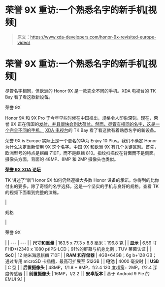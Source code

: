 # 荣誉 9X 重访:一个熟悉名字的新手机[视频]

> 原文：<https://www.xda-developers.com/honor-9x-revisited-europe-video/>

# 荣誉 9X 重访:一个熟悉名字的新手机[视频]

尽管名字相同，但欧洲的 Honor 9X 是一款完全不同的手机。XDA 电视台的 TK Bay 看了看这款新设备。

荣誉 9X

Honor 9X 和 9X Pro 于今年早些时候在中国推出，规格令人印象深刻。现在，荣誉 9X 正在俄国的[发射，并且很快会到达荷兰。然而，尽管有相同的名字，这是一个完全不同的手机。](https://www.xda-developers.com/honor-9x-smartphone-launches-russia-coming-soon-netherlands/) [XDA 电视台](https://www.youtube.com/user/xdadevelopers?sub_confirmation=1)的 TK Bay 看了看这款有着熟悉名字的新设备。

荣誉 9X is Europe 实际上是一个更名的华为 Enjoy 10 Plus。我们不确定 Honor 为什么决定重新使用 9X 这个名字。中国 9X 和欧洲 9X 有几个关键区别。首先，欧洲型号的特点是麒麟 710F，而不是麒麟 810。指纹扫描仪在背面而不是侧面。摄像头方面，背面的 48MP、8MP 和 2MP 摄像头也类似。

[**荣誉 9X XDA 论坛**](https://forum.xda-developers.com/honor-9x)

TK 讲述了“新”Honor 9X 如何仍然遵循大多数 Honor 设备的承诺。你得到的比你付出的要多。除了奇怪的名字选择，这是一个坚实的手机与良好的规格。查看 TK 的视频下面看到完整的演练。

| 

规格

 | 

荣誉 9X

 |
| --- | --- |
| **尺寸和重量** | 163.5 x 77.3 x 8.8 毫米；196.8 克 |
| **显示** | 6.59 寸 FHD+(2340 x 1080 p)IPS-LCD；91%的屏幕与机身比例；TUV 莱茵认证 |
| **SoC** | 12 纳米海思麒麟 710F |
| **RAM 和存储器** | 4GB+64GB；6g b+128 GB；通过专用 microSD 卡插槽，最高可扩展至 512GB |
| **电池** | 4000 毫安时 |
| **USB** | C 型 |
| **后置摄像头** | 48MP，f/1.8 + 8MP，f/2.4 120 度超宽+ 2MP，f/2.4 深度传感器 |
| **前置摄像头** | 16MP，f/2.2 |
| **安卓版本** | 基于 Android 9 Pie 的 EMUI 9.1 |